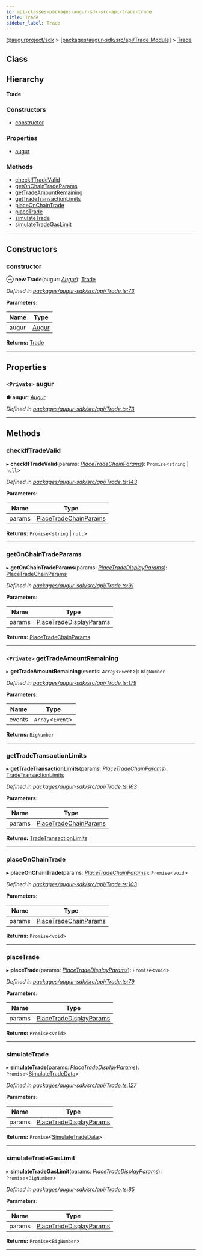 ```yaml
---
id: api-classes-packages-augur-sdk-src-api-trade-trade
title: Trade
sidebar_label: Trade
---
```


[@augurproject/sdk](api-readme.md) > [[packages/augur-sdk/src/api/Trade Module]](api-modules-packages-augur-sdk-src-api-trade-module.md) > [Trade](api-classes-packages-augur-sdk-src-api-trade-trade.md)

## Class

## Hierarchy

**Trade**

### Constructors

* [constructor](api-classes-packages-augur-sdk-src-api-trade-trade.md#constructor)

### Properties

* [augur](api-classes-packages-augur-sdk-src-api-trade-trade.md#augur)

### Methods

* [checkIfTradeValid](api-classes-packages-augur-sdk-src-api-trade-trade.md#checkiftradevalid)
* [getOnChainTradeParams](api-classes-packages-augur-sdk-src-api-trade-trade.md#getonchaintradeparams)
* [getTradeAmountRemaining](api-classes-packages-augur-sdk-src-api-trade-trade.md#gettradeamountremaining)
* [getTradeTransactionLimits](api-classes-packages-augur-sdk-src-api-trade-trade.md#gettradetransactionlimits)
* [placeOnChainTrade](api-classes-packages-augur-sdk-src-api-trade-trade.md#placeonchaintrade)
* [placeTrade](api-classes-packages-augur-sdk-src-api-trade-trade.md#placetrade)
* [simulateTrade](api-classes-packages-augur-sdk-src-api-trade-trade.md#simulatetrade)
* [simulateTradeGasLimit](api-classes-packages-augur-sdk-src-api-trade-trade.md#simulatetradegaslimit)

---

## Constructors

<a id="constructor"></a>

###  constructor

⊕ **new Trade**(augur: *[Augur](api-classes-packages-augur-sdk-src-augur-augur.md)*): [Trade](api-classes-packages-augur-sdk-src-api-trade-trade.md)

*Defined in [packages/augur-sdk/src/api/Trade.ts:73](https://github.com/AugurProject/augur/blob/a689f5d0f9/packages/augur-sdk/src/api/Trade.ts#L73)*

**Parameters:**

| Name | Type |
| ------ | ------ |
| augur | [Augur](api-classes-packages-augur-sdk-src-augur-augur.md) |

**Returns:** [Trade](api-classes-packages-augur-sdk-src-api-trade-trade.md)

___

## Properties

<a id="augur"></a>

### `<Private>` augur

**● augur**: *[Augur](api-classes-packages-augur-sdk-src-augur-augur.md)*

*Defined in [packages/augur-sdk/src/api/Trade.ts:73](https://github.com/AugurProject/augur/blob/a689f5d0f9/packages/augur-sdk/src/api/Trade.ts#L73)*

___

## Methods

<a id="checkiftradevalid"></a>

###  checkIfTradeValid

▸ **checkIfTradeValid**(params: *[PlaceTradeChainParams](api-interfaces-packages-augur-sdk-src-api-trade-placetradechainparams.md)*): `Promise`<`string` \| `null`>

*Defined in [packages/augur-sdk/src/api/Trade.ts:143](https://github.com/AugurProject/augur/blob/a689f5d0f9/packages/augur-sdk/src/api/Trade.ts#L143)*

**Parameters:**

| Name | Type |
| ------ | ------ |
| params | [PlaceTradeChainParams](api-interfaces-packages-augur-sdk-src-api-trade-placetradechainparams.md) |

**Returns:** `Promise`<`string` \| `null`>

___
<a id="getonchaintradeparams"></a>

###  getOnChainTradeParams

▸ **getOnChainTradeParams**(params: *[PlaceTradeDisplayParams](api-interfaces-packages-augur-sdk-src-api-trade-placetradedisplayparams.md)*): [PlaceTradeChainParams](api-interfaces-packages-augur-sdk-src-api-trade-placetradechainparams.md)

*Defined in [packages/augur-sdk/src/api/Trade.ts:91](https://github.com/AugurProject/augur/blob/a689f5d0f9/packages/augur-sdk/src/api/Trade.ts#L91)*

**Parameters:**

| Name | Type |
| ------ | ------ |
| params | [PlaceTradeDisplayParams](api-interfaces-packages-augur-sdk-src-api-trade-placetradedisplayparams.md) |

**Returns:** [PlaceTradeChainParams](api-interfaces-packages-augur-sdk-src-api-trade-placetradechainparams.md)

___
<a id="gettradeamountremaining"></a>

### `<Private>` getTradeAmountRemaining

▸ **getTradeAmountRemaining**(events: *`Array`<`Event`>*): `BigNumber`

*Defined in [packages/augur-sdk/src/api/Trade.ts:179](https://github.com/AugurProject/augur/blob/a689f5d0f9/packages/augur-sdk/src/api/Trade.ts#L179)*

**Parameters:**

| Name | Type |
| ------ | ------ |
| events | `Array`<`Event`> |

**Returns:** `BigNumber`

___
<a id="gettradetransactionlimits"></a>

###  getTradeTransactionLimits

▸ **getTradeTransactionLimits**(params: *[PlaceTradeChainParams](api-interfaces-packages-augur-sdk-src-api-trade-placetradechainparams.md)*): [TradeTransactionLimits](api-interfaces-packages-augur-sdk-src-api-trade-tradetransactionlimits.md)

*Defined in [packages/augur-sdk/src/api/Trade.ts:163](https://github.com/AugurProject/augur/blob/a689f5d0f9/packages/augur-sdk/src/api/Trade.ts#L163)*

**Parameters:**

| Name | Type |
| ------ | ------ |
| params | [PlaceTradeChainParams](api-interfaces-packages-augur-sdk-src-api-trade-placetradechainparams.md) |

**Returns:** [TradeTransactionLimits](api-interfaces-packages-augur-sdk-src-api-trade-tradetransactionlimits.md)

___
<a id="placeonchaintrade"></a>

###  placeOnChainTrade

▸ **placeOnChainTrade**(params: *[PlaceTradeChainParams](api-interfaces-packages-augur-sdk-src-api-trade-placetradechainparams.md)*): `Promise`<`void`>

*Defined in [packages/augur-sdk/src/api/Trade.ts:103](https://github.com/AugurProject/augur/blob/a689f5d0f9/packages/augur-sdk/src/api/Trade.ts#L103)*

**Parameters:**

| Name | Type |
| ------ | ------ |
| params | [PlaceTradeChainParams](api-interfaces-packages-augur-sdk-src-api-trade-placetradechainparams.md) |

**Returns:** `Promise`<`void`>

___
<a id="placetrade"></a>

###  placeTrade

▸ **placeTrade**(params: *[PlaceTradeDisplayParams](api-interfaces-packages-augur-sdk-src-api-trade-placetradedisplayparams.md)*): `Promise`<`void`>

*Defined in [packages/augur-sdk/src/api/Trade.ts:79](https://github.com/AugurProject/augur/blob/a689f5d0f9/packages/augur-sdk/src/api/Trade.ts#L79)*

**Parameters:**

| Name | Type |
| ------ | ------ |
| params | [PlaceTradeDisplayParams](api-interfaces-packages-augur-sdk-src-api-trade-placetradedisplayparams.md) |

**Returns:** `Promise`<`void`>

___
<a id="simulatetrade"></a>

###  simulateTrade

▸ **simulateTrade**(params: *[PlaceTradeDisplayParams](api-interfaces-packages-augur-sdk-src-api-trade-placetradedisplayparams.md)*): `Promise`<[SimulateTradeData](api-interfaces-packages-augur-sdk-src-api-trade-simulatetradedata.md)>

*Defined in [packages/augur-sdk/src/api/Trade.ts:127](https://github.com/AugurProject/augur/blob/a689f5d0f9/packages/augur-sdk/src/api/Trade.ts#L127)*

**Parameters:**

| Name | Type |
| ------ | ------ |
| params | [PlaceTradeDisplayParams](api-interfaces-packages-augur-sdk-src-api-trade-placetradedisplayparams.md) |

**Returns:** `Promise`<[SimulateTradeData](api-interfaces-packages-augur-sdk-src-api-trade-simulatetradedata.md)>

___
<a id="simulatetradegaslimit"></a>

###  simulateTradeGasLimit

▸ **simulateTradeGasLimit**(params: *[PlaceTradeDisplayParams](api-interfaces-packages-augur-sdk-src-api-trade-placetradedisplayparams.md)*): `Promise`<`BigNumber`>

*Defined in [packages/augur-sdk/src/api/Trade.ts:85](https://github.com/AugurProject/augur/blob/a689f5d0f9/packages/augur-sdk/src/api/Trade.ts#L85)*

**Parameters:**

| Name | Type |
| ------ | ------ |
| params | [PlaceTradeDisplayParams](api-interfaces-packages-augur-sdk-src-api-trade-placetradedisplayparams.md) |

**Returns:** `Promise`<`BigNumber`>

___

